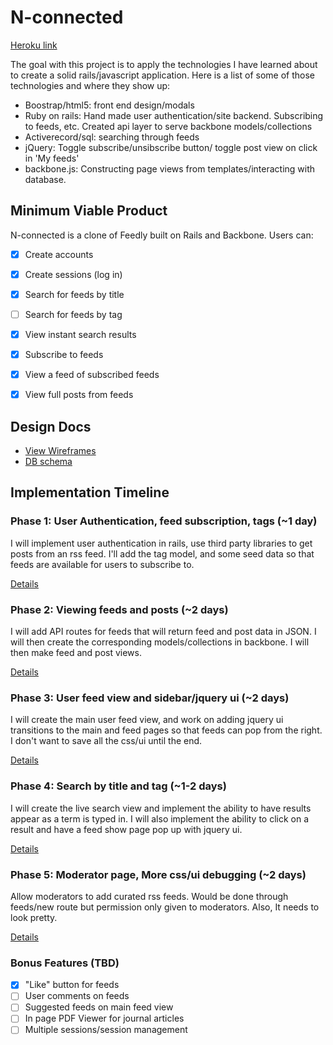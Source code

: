 # N-connected

[Heroku link][heroku]

[heroku]: https://nconnected.herokuapp.com

The goal with this project is to apply the technologies I have learned about to
create a solid rails/javascript application. Here is a list of some of those
technologies and where they show up:

- Boostrap/html5: front end design/modals
- Ruby on rails: Hand made user authentication/site backend. Subscribing to feeds, etc. Created api layer to serve backbone models/collections
- Activerecord/sql: searching through feeds
- jQuery: Toggle subscribe/unsibscribe button/ toggle post view on click in 'My feeds'
- backbone.js: Constructing page views from templates/interacting with database.

## Minimum Viable Product
N-connected is a clone of Feedly built on Rails and Backbone. Users can:

<!-- This is a Markdown checklist. Use it to keep track of your progress! -->

- [X] Create accounts
- [X] Create sessions (log in)
- [X] Search for feeds by title
- [ ] Search for feeds by tag
- [X] View instant search results
- [X] Subscribe to feeds
- [X] View a feed of subscribed feeds
- [X] View full posts from feeds


## Design Docs
* [View Wireframes][views]
* [DB schema][schema]

[views]: ./docs/views.md
[schema]: ./docs/schema.md

## Implementation Timeline

### Phase 1: User Authentication, feed subscription, tags (~1 day)
I will implement user authentication in rails, use third party libraries to
get posts from an rss feed. I'll add the tag model, and some seed data so that
feeds are available for users to subscribe to.

[Details][phase-one]

### Phase 2: Viewing feeds and posts (~2 days)
I will add API routes for feeds that will return feed and post data in JSON. I
will then create the corresponding models/collections in backbone. I will then
make feed and post views.

[Details][phase-two]

### Phase 3: User feed view and sidebar/jquery ui (~2 days)
I will create the main user feed view, and work on adding jquery ui transitions
to the main and feed pages so that feeds can pop from the right. I don't want
to save all the css/ui until the end.

[Details][phase-three]

### Phase 4: Search by title and tag (~1-2 days)
I will create the live search view and implement the ability to have results
appear as a term is typed in. I will also implement the ability to click on
a result and have a feed show page pop up with jquery ui.

[Details][phase-four]

### Phase 5: Moderator page, More css/ui debugging (~2 days)
Allow moderators to add curated rss feeds. Would be done through feeds/new route
but permission only given to moderators. Also, It needs to look pretty.

[Details][phase-five]

### Bonus Features (TBD)
- [X] "Like" button for feeds
- [ ] User comments on feeds
- [ ] Suggested feeds on main feed view
- [ ] In page PDF Viewer for journal articles
- [ ] Multiple sessions/session management

[phase-one]: ./docs/phases/phase1.md
[phase-two]: ./docs/phases/phase2.md
[phase-three]: ./docs/phases/phase3.md
[phase-four]: ./docs/phases/phase4.md
[phase-five]: ./docs/phases/phase5.md
